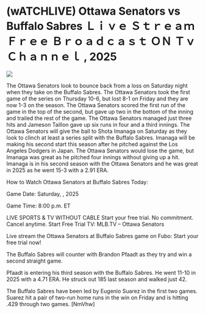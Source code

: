 # (wATCHLIVE) Ottawa Senators vs Buffalo Sabres Ｌｉｖｅ Ｓｔｒｅａｍ Ｆｒｅｅ Ｂｒｏａｄｃａｓｔ ＯＮ Ｔｖ Ｃｈａｎｎｅｌ , 2025  
  
  
[![](https://i.imgur.com/qSNzIqt.png)](https://movie.rssnews.media/bUMZGWL.php)  
  
The Ottawa Senators look to bounce back from a loss on Saturday night when they take on the Buffalo Sabres. The Ottawa Senators took the first game of the series on Thursday 10-6, but lost 8-1 on Friday and they are now 1-3 on the season. The Ottawa Senators scored the first run of the game in the top of the second, but gave up two in the bottom of the inning and trailed the rest of the game. The Ottawa Senators managed just three hits and Jameson Taillon gave up six runs in four and a third innings. The Ottawa Senators will give the ball to Shota Imanaga on Saturday as they look to clinch at least a series split with the Buffalo Sabres. Imanaga will be making his second start this season after he pitched against the Los Angeles Dodgers in Japan. The Ottawa Senators would lose the game, but Imanaga was great as he pitched four innings without giving up a hit. Imanaga is in his second season with the Ottawa Senators and he was great in 2025 as he went 15-3 with a 2.91 ERA.

How to Watch Ottawa Senators at Buffalo Sabres Today:

Game Date: Saturday, , 2025

Game Time: 8:00 p.m. ET

LIVE SPORTS & TV WITHOUT CABLE
Start your free trial. No commitment. Cancel anytime.
Start Free Trial
TV: MLB.TV – Ottawa Senators

Live stream the Ottawa Senators at Buffalo Sabres game on Fubo: Start your free trial now!

The Buffalo Sabres will counter with Brandon Pfaadt as they try and win a second straight game.

Pfaadt is entering his third season with the Buffalo Sabres. He went 11-10 in 2025 with a 4.71 ERA. He struck out 185 last season and walked just 42.

The Buffalo Sabres have been led by Eugenio Suarez in the first two games. Suarez hit a pair of two-run home runs in the win on Friday and is hitting .429 through two games. [NmVhw]